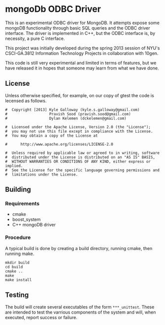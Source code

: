 # mongoDb ODBC Driver

This is an experimental ODBC driver for MongoDB. It attempts expose some mongoDB functionality through basic SQL queries and the ODBC driver interface.  The driver is implemented in C++, but the ODBC interface is, by necessity, a pure C interface.

This project was initially developed during the spring 2013 session of NYU's CSCI-GA.3812 Information Technology Projects in collaboration with 10gen.

This code is still very experimental and limited in terms of features, but we have released it in hopes that someone may learn from what we have done.

## License

Unless otherwise specified, for example, on our copy of gtest the code is lecensed as follows.

    #  Copyright [2013] Kyle Galloway (kyle.s.galloway@gmail.com)
    #                   Pravish Sood (pravish.sood@gmail.com)
    #                   Dylan Kelemen (dckelemen@gmail.com)

    #  Licensed under the Apache License, Version 2.0 (the "License");
    #  you may not use this file except in compliance with the License.
    #  You may obtain a copy of the License at

    #      http://www.apache.org/licenses/LICENSE-2.0

    #  Unless required by applicable law or agreed to in writing, software
    #  distributed under the License is distributed on an "AS IS" BASIS,
    #  WITHOUT WARRANTIES OR CONDITIONS OF ANY KIND, either express or implied.
    #  See the License for the specific language governing permissions and
    #  limitations under the License.

## Building

### Requirements

* cmake
* boost\_system
* C++ mongoDB driver

### Procedure

A typical build is done by creating a build directory, running cmake, then running make.

    mkdir build
    cd build
    cmake ..
    make
    make install

## Testing

The build will create several executables of the form `***_unittest`.  These are intended to test the varrious components of the system and will, when executed, report success or failure.

